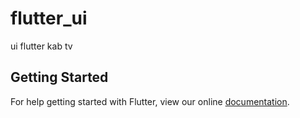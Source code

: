# flutter_ui

ui flutter kab tv

## Getting Started

For help getting started with Flutter, view our online
[documentation](https://flutter.dev/).
